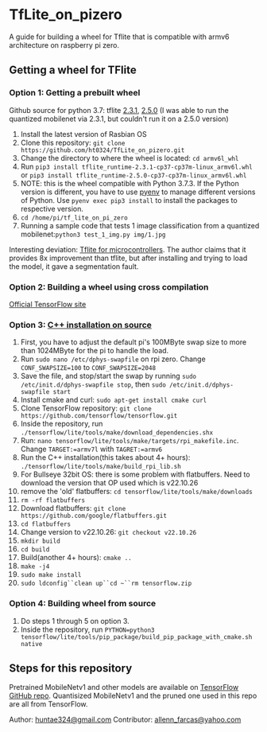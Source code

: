 # TfLite_on_pizero
 
A guide for building a wheel for Tflite that is compatible with armv6 architecture on raspberry pi zero.

## Getting a wheel for TFlite
### Option 1: Getting a prebuilt wheel
Github source for python 3.7: tflite [2.3.1](https://github.com/prettyflyforabeeguy/tf_lite_on_pi_zero), [2.5.0](https://github.com/plsdlr/tensorflowliteonpizero)
(I was able to run the quantized mobilenet via 2.3.1, but couldn't run it on a 2.5.0 version)

1. Install the latest version of Rasbian OS
2. Clone this repository: `git clone https://github.com/ht0324/TfLite_on_pizero.git`
3. Change the directory to where the wheel is located: `cd armv6l_whl`
4. Run `pip3 install tflite_runtime-2.3.1-cp37-cp37m-linux_armv6l.whl` or `pip3 install tflite_runtime-2.5.0-cp37-cp37m-linux_armv6l.whl`
5. NOTE: this is the wheel compatible with Python 3.7.3. If the Python version is different, you have to use [pyenv](https://github.com/pyenv/pyenv#getting-pyenv) to manage different versions of Python. Use `pyenv exec pip3 install` to install the packages to respective version.
6. `cd /home/pi/tf_lite_on_pi_zero`
7. Running a sample code that tests 1 image classification from a quantized mobilenet:`python3 test_1_img.py img/1.jpg`

Interesting deviation: [Tflite for microcontrollers](https://github.com/driedler/tflite_micro_runtime). The author claims that it provides 8x improvement than tflite, but after installing and trying to load the model, it gave a segmentation fault.

### Option 2: Building a wheel using cross compilation
[Official TensorFlow site](https://www.tensorflow.org/lite/guide/build_cmake_pip)

### Option 3: [C++ installation on source](https://qengineering.eu/install-tensorflow-2-lite-on-raspberry-pi-4.html#Zero)

1. First, you have to adjust the default pi's 100MByte swap size to more than 1024MByte for the pi to handle the load.
2. Run `sudo nano /etc/dphys-swapfile` on rpi zero. Change `CONF_SWAPSIZE=100` to `CONF_SWAPSIZE=2048`
3. Save the file, and stop/start the swap by running `sudo /etc/init.d/dphys-swapfile stop`, then `sudo /etc/init.d/dphys-swapfile start`
4. Install cmake and curl: `sudo apt-get install cmake curl`
5. Clone TensorFlow repository: `git clone https://github.com/tensorflow/tensorflow.git`
6. Inside the repository, run `./tensorflow/lite/tools/make/download_dependencies.shx`
7. Run: `nano tensorflow/lite/tools/make/targets/rpi_makefile.inc`. Change `TARGET:=armv7l` with `TAGRET:=armv6`
8. Run the C++ installation(this takes about 4+ hours): `./tensorflow/lite/tools/make/build_rpi_lib.sh`
9. For Bullseye 32bit OS: there is some problem with flatbuffers. Need to download the version that OP used which is v22.10.26
10. remove the 'old' flatbuffers: `cd tensorflow/lite/tools/make/downloads`
11. `rm -rf flatbuffers`
12. Download flatbuffers: `git clone https://github.com/google/flatbuffers.git`
13. `cd flatbuffers`
14. Change version to v22.10.26: `git checkout v22.10.26`
15. `mkdir build`
16. `cd build`
17. Build(another 4+ hours): `cmake ..`
18. `make -j4`
19. `sudo make install`
20. `sudo ldconfig``clean up``cd ~``rm tensorflow.zip`


### Option 4: Building wheel from source
1. Do steps 1 through 5 on option 3.
2. Inside the repository, run `PYTHON=python3 tensorflow/lite/tools/pip_package/build_pip_package_with_cmake.sh native`

## Steps for this repository



Pretrained MobileNetv1 and other models are available on [TensorFlow GitHub repo](https://github.com/tensorflow/models/blob/master/research/slim/nets/mobilenet_v1.md). Quantisized MobileNetv1 and the pruned one used in this repo are all from TensorFlow.

Author: huntae324@gmail.com
Contributor: allenn_farcas@yahoo.com
